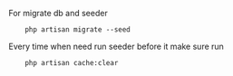 
For migrate db and seeder

```
    php artisan migrate --seed
```

Every time when need run seeder before it make sure run

```
    php artisan cache:clear
```
